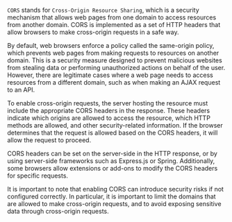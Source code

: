 `CORS` stands for `Cross-Origin Resource Sharing`, which is a security mechanism that allows web pages from one domain to access resources from another domain. CORS is implemented as a set of HTTP headers that allow browsers to make cross-origin requests in a safe way.

By default, web browsers enforce a policy called the same-origin policy, which prevents web pages from making requests to resources on another domain. This is a security measure designed to prevent malicious websites from stealing data or performing unauthorized actions on behalf of the user. However, there are legitimate cases where a web page needs to access resources from a different domain, such as when making an AJAX request to an API.

To enable cross-origin requests, the server hosting the resource must include the appropriate CORS headers in the response. These headers indicate which origins are allowed to access the resource, which HTTP methods are allowed, and other security-related information. If the browser determines that the request is allowed based on the CORS headers, it will allow the request to proceed.

CORS headers can be set on the server-side in the HTTP response, or by using server-side frameworks such as Express.js or Spring. Additionally, some browsers allow extensions or add-ons to modify the CORS headers for specific requests.

It is important to note that enabling CORS can introduce security risks if not configured correctly. In particular, it is important to limit the domains that are allowed to make cross-origin requests, and to avoid exposing sensitive data through cross-origin requests.